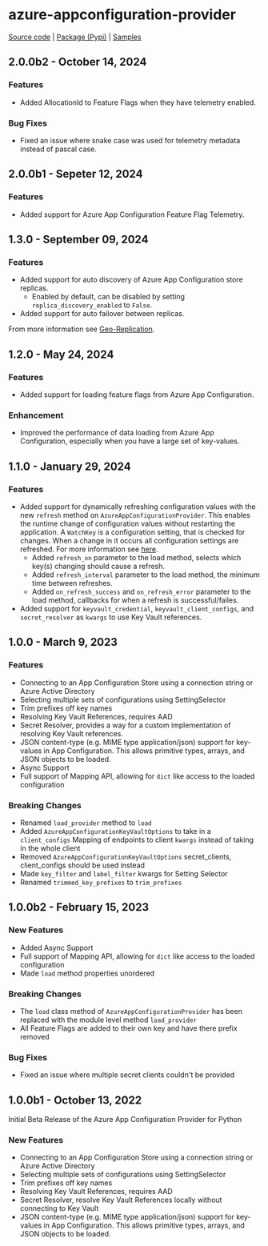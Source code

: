 # azure-appconfiguration-provider

[Source code][source_code] | [Package (Pypi)][package] | [Samples][samples]

## 2.0.0b2 - October 14, 2024

### Features

* Added AllocationId to Feature Flags when they have telemetry enabled.

### Bug Fixes

* Fixed an issue where snake case was used for telemetry metadata instead of pascal case.

## 2.0.0b1 - Sepeter 12, 2024

### Features

* Added support for Azure App Configuration Feature Flag Telemetry.

## 1.3.0 - September 09, 2024

### Features

* Added support for auto discovery of Azure App Configuration store replicas.
  * Enabled by default, can be disabled by setting `replica_discovery_enabled` to `False`.
* Added support for auto failover between replicas.

From more information see [Geo-Replication](https://learn.microsoft.com/azure/azure-app-configuration/howto-geo-replication).

## 1.2.0 - May 24, 2024

### Features

* Added support for loading feature flags from Azure App Configuration.

### Enhancement

* Improved the performance of data loading from Azure App Configuration, especially when you have a large set of key-values.

## 1.1.0 - January 29, 2024

### Features

* Added support for dynamically refreshing configuration values with the new `refresh` method on `AzureAppConfigurationProvider`. This enables the runtime change of configuration values without restarting the application. A `WatchKey` is a configuration setting, that is checked for changes. When a change in it occurs all configuration settings are refreshed. For more information see [here](https://learn.microsoft.com/azure/azure-app-configuration/enable-dynamic-configuration-python).
  * Added `refresh_on` parameter to the load method, selects which key(s) changing should cause a refresh.
  * Added `refresh_interval` parameter to the load method, the minimum time between refreshes.
  * Added `on_refresh_success` and `on_refresh_error` parameter to the load method, callbacks for when a refresh is successful/failes.
* Added support for `keyvault_credential`, `keyvault_client_configs`, and `secret_resolver` as `kwargs` to use Key Vault references.

## 1.0.0 - March 9, 2023

### Features

* Connecting to an App Configuration Store using a connection string or Azure Active Directory
* Selecting multiple sets of configurations using SettingSelector
* Trim prefixes off key names
* Resolving Key Vault References, requires AAD
* Secret Resolver, provides a way for a custom implementation of resolving Key Vault references.
* JSON content-type (e.g. MIME type application/json) support for key-values in App Configuration. This allows primitive types, arrays, and JSON objects to be loaded.
* Async Support
* Full support of Mapping API, allowing for `dict` like access to the loaded configuration

### Breaking Changes

* Renamed `load_provider` method to `load`
* Added `AzureAppConfigurationKeyVaultOptions` to take in a `client_configs` Mapping of endpoints to client `kwargs` instead of taking in the whole client
* Removed `AzureAppConfigurationKeyVaultOptions` secret_clients, client_configs should be used instead
* Made `key_filter` and `label_filter` kwargs for Setting Selector
* Renamed `trimmed_key_prefixes` to `trim_prefixes`

## 1.0.0b2 - February 15, 2023

### New Features

* Added Async Support
* Full support of Mapping API, allowing for `dict` like access to the loaded configuration
* Made `load` method properties unordered

### Breaking Changes

* The `load` class method of `AzureAppConfigurationProvider` has been replaced with the module level method `load_provider`
* All Feature Flags are added to their own key and have there prefix removed

### Bug Fixes

* Fixed an issue where multiple secret clients couldn't be provided

## 1.0.0b1 - October 13, 2022

Initial Beta Release of the Azure App Configuration Provider for Python

### New Features

* Connecting to an App Configuration Store using a connection string or Azure Active Directory
* Selecting multiple sets of configurations using SettingSelector
* Trim prefixes off key names
* Resolving Key Vault References, requires AAD
* Secret Resolver, resolve Key Vault References locally without connecting to Key Vault
* JSON content-type (e.g. MIME type application/json) support for key-values in App Configuration. This allows primitive types, arrays, and JSON objects to be loaded.

[package]: https://pypi.org/project/azure-appconfiguration-provider/
[samples]: https://github.com/Azure/azure-sdk-for-python/tree/main/sdk/appconfiguration/azure-appconfiguration-provider/samples
[source_code]: https://github.com/Azure/azure-sdk-for-python/tree/main/sdk/appconfiguration/azure-appconfiguration-provider
